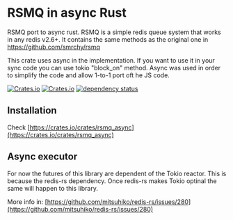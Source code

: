 # RSMQ in async Rust 

RSMQ port to async rust. RSMQ is a simple redis queue system that works in any redis v2.6+. It contains the same methods as the original one in https://github.com/smrchy/rsmq

This crate uses async in the implementation. If you want to use it in your sync code you can use tokio "block_on" method. Async was used in order to simplify the code and allow 1-to-1 port oft he JS code.


[![Crates.io](https://img.shields.io/crates/v/rsmq_async)](https://crates.io/crates/rsmq_async) [![Crates.io](https://img.shields.io/crates/l/rsmq_async)](https://choosealicense.com/licenses/mit/) [![dependency status](https://deps.rs/crate/rsmq_async/2.0.6/status.svg)](https://deps.rs/crate/rsmq_async)

## Installation

Check [https://crates.io/crates/rsmq_async](https://crates.io/crates/rsmq_async)

## Async executor

For now the futures of this library are dependent of the Tokio reactor. This is because the redis-rs dependency. Once redis-rs makes Tokio optinal the same will happen to this library.

More info in: [https://github.com/mitsuhiko/redis-rs/issues/280](https://github.com/mitsuhiko/redis-rs/issues/280)
